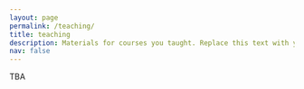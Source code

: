 ```yaml
---
layout: page
permalink: /teaching/
title: teaching
description: Materials for courses you taught. Replace this text with your description.
nav: false
---
```


TBA
